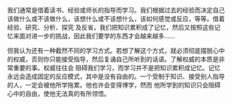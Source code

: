 我们通常是借着读书、经验或师长的指导而学习。我们根据过去的经验而决定自己该做什么或不该做什么，该想什么或不该想什么，该如何感觉或反应，等等。借着经验、研究、分析、探究
及反省，我们把知识累积成了记忆，然后又按照这些记忆来面对进一步的挑战，因此我们要学的东西才会越来越多……

但我认为还有一种截然不同的学习方式。若想了解这个方式，就必须彻底摆脱心中的权威，否则你只能接受指导，然后复诵自己所听到的话语。了解权威的本质是非常重要的事。权威往往会
阻碍我们学习，而学习并不是把知识累积成记忆。记忆永远会造成固定的反应模式，其中是没有自由的。一个受制于知识、接受别人指导的人，一定会被他所学拖累。他也许会变得博学，然而
他所学到的知识只会阻碍心中的自由，使他无法真的有所领悟。
